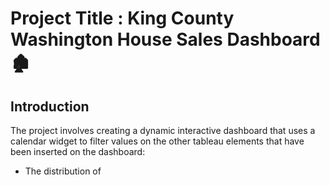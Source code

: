 # Project Title : King County Washington House Sales Dashboard 🏚️
## Introduction
The project involves creating a dynamic interactive dashboard that uses a calendar widget to filter values on the other tableau elements that have been inserted on the dashboard: 
 - The distribution of 
